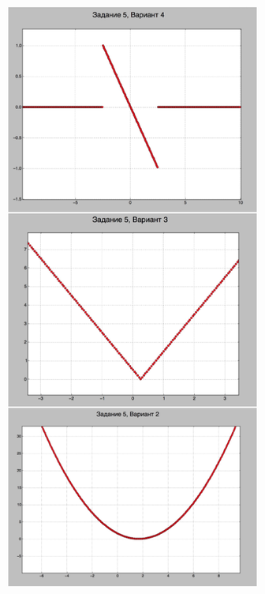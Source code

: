 ![var4_task5_image](https://github.com/delneg/NeuralNet_Learn/blob/master/var_4_task_5.jpg?raw=true "var_4_task_5")
![var3_task5_image](https://github.com/delneg/NeuralNet_Learn/blob/master/var_3_task_5.jpg?raw=true "var_3_task_5")
![var2_task5_image](https://github.com/delneg/NeuralNet_Learn/blob/master/var_2_task_5.jpg?raw=true "var_2_task_5")